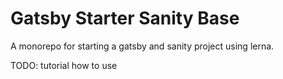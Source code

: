 # Gatsby Starter Sanity Base

A monorepo for starting a gatsby and sanity project using lerna.

TODO: tutorial how to use